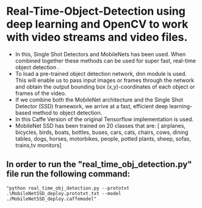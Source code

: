 # Real-Time-Object-Detection using deep learning and OpenCV to work with video streams and video files.

* In this, Single Shot Detectors and MobileNets has been used. When combined together these methods can be used for super fast, real-time object detection .
* To load a pre-trained object detection network, dnn module is used. This will enable us to pass input images or frames through the network and obtain the output bounding box (x,y)-coordinates of each object or frames of the video.
* If we combine both the MobileNet architecture and the Single Shot Detector (SSD) framework, we arrive at a fast, efficient deep learning-based method to object detection.
* In this Caffe Version of the original Tensorflow implementation is used.
* MobileNet SSD has been trained on 20 classes that are:
  [ airplanes, bicycles, birds, boats, bottles, buses, cars, cats, chairs, cows, dining tables, dogs, horses, motorbikes, people, potted plants, sheep, sofas, trains,tv monitors]

## In order to run the "real_time_obj_detection.py" file run the following command:
    "python real_time_obj_detection.py --prototxt .\MobileNetSSD_deploy.prototxt.txt --model ./MobileNetSSD_deploy.caffemodel"
